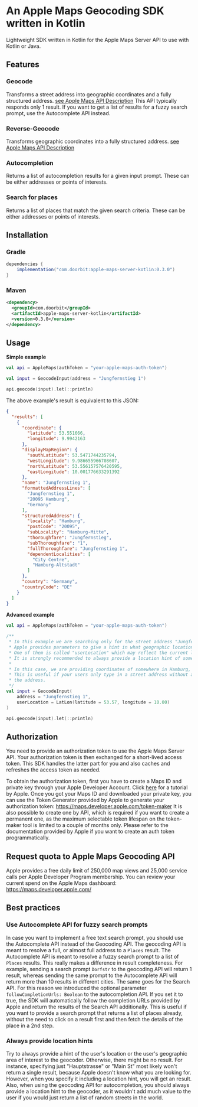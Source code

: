# An Apple Maps Geocoding SDK written in Kotlin

Lightweight SDK written in Kotlin for the Apple Maps Server API to use with Kotlin or Java.

## Features

### Geocode

Transforms a street address into geographic coordinates and a fully structured address. [see Apple Maps API Description](https://developer.apple.com/documentation/applemapsserverapi/geocode_an_address)
This API typically responds only 1 result. If you want to get a list of results for a fuzzy search prompt, use the Autocomplete API instead.

### Reverse-Geocode

Transforms geographic coordinates into a fully structured address. [see Apple Maps API Description](https://developer.apple.com/documentation/applemapsserverapi/reverse_geocode_a_location)

### Autocompletion

Returns a list of autocompletion results for a given input prompt. These can be either addresses or points of interests.

### Search for places

Returns a list of places that match the given search criteria. These can be either addresses or points of interests.


## Installation

### Gradle

```groovy
dependencies {
    implementation("com.doorbit:apple-maps-server-kotlin:0.3.0")
}
```

### Maven

```xml
<dependency>
  <groupId>com.doorbit</groupId>
  <artifactId>apple-maps-server-kotlin</artifactId>
  <version>0.3.0</version>
</dependency>
```

## Usage

**Simple example**

```kotlin
val api = AppleMaps(authToken = "your-apple-maps-auth-token")

val input = GeocodeInput(address = "Jungfernstieg 1")

api.geocode(input).let(::println)
```

The above example's result is equivalent to this JSON:

```json
{
  "results": [
    {
      "coordinate": {
        "latitude": 53.551666,
        "longitude": 9.9942163
      },
      "displayMapRegion": {
        "southLatitude": 53.5471744235794,
        "westLongitude": 9.986655966708607,
        "northLatitude": 53.556157576420595,
        "eastLongitude": 10.001776633291392
      },
      "name": "Jungfernstieg 1",
      "formattedAddressLines": [
        "Jungfernstieg 1",
        "20095 Hamburg",
        "Germany"
      ],
      "structuredAddress": {
        "locality": "Hamburg",
        "postCode": "20095",
        "subLocality": "Hamburg-Mitte",
        "thoroughfare": "Jungfernstieg",
        "subThoroughfare": "1",
        "fullThoroughfare": "Jungfernstieg 1",
        "dependentLocalities": [
          "City Centre",
          "Hamburg-Altstadt"
        ]
      },
      "country": "Germany",
      "countryCode": "DE"
    }
  ]
}    
```

**Advanced example**

```kotlin
val api = AppleMaps(authToken = "your-apple-maps-auth-token")

/**
 * In this example we are searching only for the street address "Jungfernstieg 1".
 * Apple provides parameters to give a hint in what geographic location to search for the address.
 * One of them is called "userLocation" which may reflect the current location of the searching person.
 * It is strongly recommended to always provide a location hint of some sort to Apple, otherwise you risk getting a 0 result.
 *
 * In this case, we are providing coordinates of somewhere in Hamburg, Germany.
 * This is useful if your users only type in a street address without a city or country and you will be able to already autocomplete
 * the address.
 */
val input = GeocodeInput(
    address = "Jungfernstieg 1",
    userLocation = LatLon(latitude = 53.57, longitude = 10.00)
)

api.geocode(input).let(::println)
```

## Authorization

You need to provide an authorization token to use the Apple Maps Server API.
Your authorization token is then exchanged for a short-lived access token. This SDK handles the latter part for you and also caches and refreshes the access token as needed.

To obtain the authorization token, first you have to create a Maps ID and private key through your Apple Developer Account.
Click [here](https://developer.apple.com/documentation/mapkitjs/creating_a_maps_identifier_and_a_private_key) for a tutorial by Apple.
Once you got your Maps ID and downloaded your private key, you can use the Token Generator provided by Apple to generate your authorization token: https://maps.developer.apple.com/token-maker 
It is also possible to create one by API, which is required if you want to create a permanent one, as the maximum selectable token lifespan on the token-maker tool is limited to a couple of months only. Please refer to the documentation provided by Apple if you want to create an auth token programmatically.

## Request quota to Apple Maps Geocoding API

Apple provides a free daily limit of 250,000 map views and 25,000 service calls per Apple Developer Program membership.
You can review your current spend on the Apple Maps dashboard: https://maps.developer.apple.com/

## Best practices

### Use Autocomplete API for fuzzy search prompts

In case you want to implement a free text search prompt, you should use the Autocomplete API instead of the Geocoding API.
The geocoding API is meant to resolve a full, or almost full address to a `Places` result. 
The Autocomplete API is meant to resolve a fuzzy search prompt to a list of `Places` results.
This really makes a difference in result completeness. For example, sending a search prompt `Dorfstr` to the geocoding API will return 1 result, whereas sending the same prompt to the Autocomplete API will 
return more than 10 results in different cities. The same goes for the Search API.
For this reason we introduced the optional parameter `followCompletionUrls: Boolean` to the autocompletion API. If you set it to true, the SDK will automatically follow the completion URLs provided by Apple and return the results of the Search API additionally. 
This is useful if you want to provide a search prompt that returns a list of places already, without the need to click on a result first and then fetch the details of the place in a 2nd step.

### Always provide location hints

Try to always provide a hint of the user's location or the user's geographic area of interest to the geocoder. Otherwise, there might be no result. For instance,
specifying just "Hauptstrasse" or "Main St" most likely won't return a single result, because Apple doesn't know what you are looking for. However, when you specify 
it including a location hint, you will get an result. Also, when using the geocoding API for autocompletion, you should always provide a location hint to the geocoder,
as it wouldn't add much value to the user if you would just return a list of random streets in the world.
